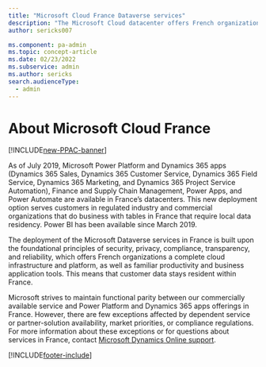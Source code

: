 ```yaml
---
title: "Microsoft Cloud France Dataverse services"
description: "The Microsoft Cloud datacenter offers French organizations a complete cloud infrastructure, as well as productivity and business application tools."
author: sericks007

ms.component: pa-admin
ms.topic: concept-article
ms.date: 02/23/2022
ms.subservice: admin
ms.author: sericks
search.audienceType: 
  - admin
---
```

# About Microsoft Cloud France  

[!INCLUDE[new-PPAC-banner](~/includes/new-PPAC-banner.md)]

As of July 2019, Microsoft Power Platform and Dynamics 365 apps (Dynamics 365 Sales, Dynamics 365 Customer Service, Dynamics 365 Field Service, Dynamics 365 Marketing, and Dynamics 365 Project Service Automation), Finance and Supply Chain Management, Power Apps, and Power Automate are available in France’s datacenters. This new deployment option serves customers in regulated industry and commercial organizations that do business with tables in France that require local data residency. Power BI has been available since March 2019.

The deployment of the Microsoft Dataverse services in France is built upon the foundational principles of security, privacy, compliance, transparency, and reliability, which offers French organizations a complete cloud infrastructure and platform, as well as familiar productivity and business application tools. This means that customer data stays resident within France.

Microsoft strives to maintain functional parity between our commercially available service and Power Platform and Dynamics 365 apps offerings in France. However, there are few exceptions affected by dependent service or partner-solution availability, market priorities, or compliance regulations. For more information about these exceptions or for questions about services in France, contact [Microsoft Dynamics Online support](https://dynamics.microsoft.com/support/).



[!INCLUDE[footer-include](../includes/footer-banner.md)]

